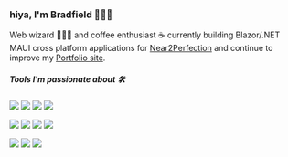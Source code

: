 ### hiya, I'm Bradfield 👨🏻‍💻


Web wizard 🧙🏻‍♂️ and coffee enthusiast ☕️ currently building Blazor/.NET MAUI cross platform applications for [Near2Perfection](https://linktr.ee/CarmenMcDonald) and continue to improve my [Portfolio site](https://myportfolioblog.azurewebsites.net/).

##### Tools I'm passionate about 🛠

![](https://img.shields.io/badge/.NET-Csharp-%2315C213)
![](https://img.shields.io/badge/.NET-Blazor-%2341B883)
![](https://img.shields.io/badge/.NET-MAUI-%23000)
![](https://img.shields.io/badge/CSS-tailwindcss-%234c0cf1)

![](https://img.shields.io/badge/Relational-DB-SQL-Server-%234c0cf1)
![](https://img.shields.io/badge/JavaScript-React-%2361DBFB)
![](https://img.shields.io/badge/JavaScript-ES6-%2341B883)
![](https://img.shields.io/badge/JavaScript-TypeScript-%232F74C0)

![](https://img.shields.io/badge/MS-Azure-%232F74C0)
![](https://img.shields.io/badge/Bundler-Webpack-%2389CEF2)
![](https://img.shields.io/badge/JavaScript-Jest-%2315C213)

